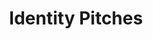 ---
inv_num: 2020-021
add_credit:
url: 2020-021
title: Identity Pitches
year: '2022'
display_year: '2022'
medium: 'Paperback. '
dims: 24 x 15 cm
pitch: 'In Identity Pitches, Cory Arcangel and Stine Janvin have composed a conceptual
  music scores based on the knitting patterns for traditional Norwegian sweaters known
  as Lusekofte. Janvin creates scores for both solo and ensemble performers by mapping
  three classic Lusekofte designs onto the harmonic and subharmonic series. These
  scores, which integrate the tuning principles of Norwegian folk instruments, are
  further manipulated by Arcangel using a “deep-fried” coding script to create an
  alternative series of compressed, detuned glitches and images. '
ps:
live_url: https://primaryinformation.org/product/identity-pitches/
youtube:
related_code:
subheading:
download:
commission:
layout: things-i-made
---